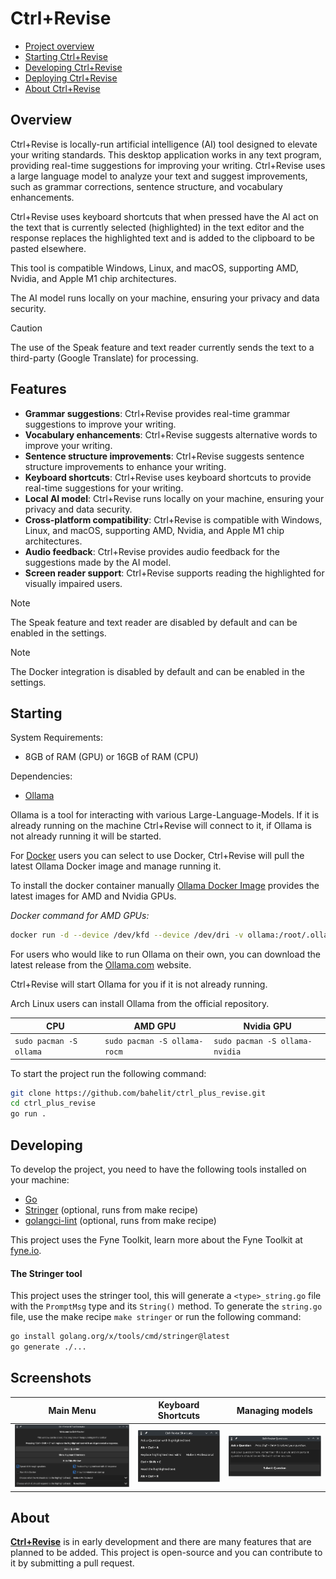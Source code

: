 # Ctrl+Revise

- [Project overview](#project-overview)
- [Starting Ctrl+Revise](#starting-ctrlrevise)
- [Developing Ctrl+Revise](#developing-ctrlrevise)
- [Deploying Ctrl+Revise](#deploying-ctrlrevise)
- [About Ctrl+Revise](#about-ctrlrevise)


## Overview

Ctrl+Revise is locally-run artificial intelligence (AI) tool designed to elevate your writing standards. This desktop application works in any text program, providing real-time suggestions for improving your writing. Ctrl+Revise uses a large language model to analyze your text and suggest improvements, such as grammar corrections, sentence structure, and vocabulary enhancements.


Ctrl+Revise uses keyboard shortcuts that when pressed have the AI act on the text that is currently selected (highlighted) in the text editor and the response replaces the highlighted text and is added to the clipboard to be pasted elsewhere.

This tool is compatible Windows, Linux, and macOS, supporting AMD, Nvidia, and Apple M1 chip architectures.

The AI model runs locally on your machine, ensuring your privacy and data security.

> [!CAUTION]
> The use of the Speak feature and text reader currently sends the text to a third-party (Google Translate) for processing.


## Features

- **Grammar suggestions**: Ctrl+Revise provides real-time grammar suggestions to improve your writing.
- **Vocabulary enhancements**: Ctrl+Revise suggests alternative words to improve your writing.
- **Sentence structure improvements**: Ctrl+Revise suggests sentence structure improvements to enhance your writing.
- **Keyboard shortcuts**: Ctrl+Revise uses keyboard shortcuts to provide real-time suggestions for your writing.
- **Local AI model**: Ctrl+Revise runs locally on your machine, ensuring your privacy and data security.
- **Cross-platform compatibility**: Ctrl+Revise is compatible with Windows, Linux, and macOS, supporting AMD, Nvidia, and Apple M1 chip architectures.
- **Audio feedback**: Ctrl+Revise provides audio feedback for the suggestions made by the AI model.
- **Screen reader support**: Ctrl+Revise supports reading the highlighted for visually impaired users.

> [!NOTE]
> The Speak feature and text reader are disabled by default and can be enabled in the settings.

> [!NOTE]
> The Docker integration is disabled by default and can be enabled in the settings.

## Starting

System Requirements:

- 8GB of RAM (GPU) or 16GB of RAM (CPU)

Dependencies:

- [Ollama](https://ollama.com/)

Ollama is a tool for interacting with various Large-Language-Models. If it is already running on the machine Ctrl+Revise will connect to it, if Ollama is not already running it will be started.

For [Docker](https://docker.com) users you can select to use Docker, Ctrl+Revise will pull the latest Ollama Docker image and manage running it.

To install the docker container manually [Ollama Docker Image](https://hub.docker.com/r/ollama/ollama) provides the latest images for AMD and Nvidia GPUs.

_Docker command for AMD GPUs:_
```bash
docker run -d --device /dev/kfd --device /dev/dri -v ollama:/root/.ollama -p 11434:11434 --name ollama --restart=always ollama/ollama:rocm
```

For users who would like to run Ollama on their own, you can download the latest release from the [Ollama.com](https://ollama.com/download) website. 

Ctrl+Revise will start Ollama for you if it is not already running.

Arch Linux users can install Ollama from the official repository.

| CPU                     | AMD GPU                      | Nvidia GPU                     |
|-------------------------|------------------------------|--------------------------------|
| `sudo pacman -S ollama` | `sudo pacman -S ollama-rocm` | `sudo pacman -S ollama-nvidia` |



To start the project run the following command:
```bash
git clone https://github.com/bahelit/ctrl_plus_revise.git
cd ctrl_plus_revise
go run .
```

## Developing

To develop the project, you need to have the following tools installed on your machine:
- [Go](https://golang.org/dl/)
- [Stringer](https://pkg.go.dev/golang.org/x/tools/cmd/stringer) (optional, runs from make recipe)
- [golangci-lint](https://golangci-lint.run/) (optional, runs from make recipe)

This project uses the Fyne Toolkit, learn more about the Fyne Toolkit at [fyne.io](https://fyne.io/).

#### The Stringer tool
This project uses the stringer tool, this will generate a `<type>_string.go` file with the `PromptMsg` type and its `String()` method. To generate the `string.go` file, use the make recipe `make stringer` or run the following command:
```bash
go install golang.org/x/tools/cmd/stringer@latest
go generate ./...
```

## Screenshots

|                   Main Menu                   |                      Keyboard Shortcuts                       |                     Managing models                     |
|:---------------------------------------------:|:-------------------------------------------------------------:|:-------------------------------------------------------:|
| ![Main Menu](images/Screenshot_Main_Menu.png) | ![Shortcuts Window](images/Screenshot_Keyboard_Shortcuts.png) | ![Shortcuts Window](images/Screenshot_Ask_Question.png) |

## About

[**Ctrl+Revise**](https://ctrlplusrevise.com) is in early development and there are many features that are planned to be added. This project is open-source and you can contribute to it by submitting a pull request.
